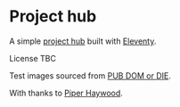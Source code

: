 # Project hub

A simple [project hub](https://24ways.org/2013/project-hubs/) built with [Eleventy](https://11ty.dev).

License TBC

Test images sourced from [PUB DOM or DIE](https://pubdomordie.club).

With thanks to [Piper Haywood](https://github.com/piperhaywood).
